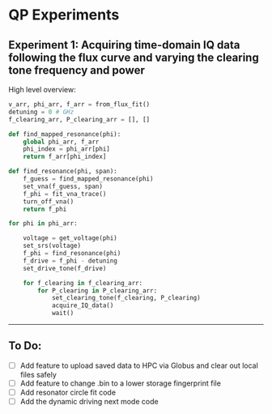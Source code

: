 # QP Experiments

## Experiment 1: Acquiring time-domain IQ data following the flux curve and varying the clearing tone frequency and power

High level overview:

```python
v_arr, phi_arr, f_arr = from_flux_fit()
detuning = 0 # GHz
f_clearing_arr, P_clearing_arr = [], []

def find_mapped_resonance(phi):
    global phi_arr, f_arr
    phi_index = phi_arr[phi]
    return f_arr[phi_index]

def find_resonance(phi, span):
    f_guess = find_mapped_resonance(phi)
    set_vna(f_guess, span)
    f_phi = fit_vna_trace()
    turn_off_vna()
    return f_phi

for phi in phi_arr:

    voltage = get_voltage(phi)
    set_srs(voltage)
    f_phi = find_resonance(phi)
    f_drive = f_phi - detuning
    set_drive_tone(f_drive)

    for f_clearing in f_clearing_arr:
        for P_clearing in P_clearing_arr:
            set_clearing_tone(f_clearing, P_clearing)
            acquire_IQ_data()
            wait()


```

---

## To Do:

- [ ] Add feature to upload saved data to HPC via Globus and clear out local files safely
- [ ] Add feature to change .bin to a lower storage fingerprint file
- [ ] Add resonator circle fit code
- [ ] Add the dynamic driving next mode code
